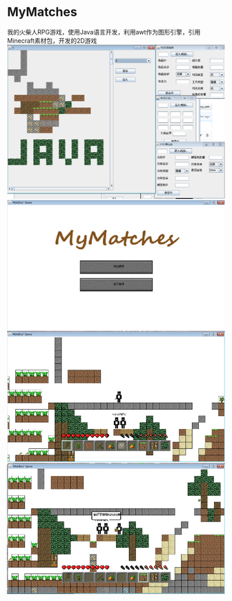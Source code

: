 # MyMatches
我的火柴人RPG游戏，使用Java语言开发，利用awt作为图形引擎，引用Minecraft素材包，开发的2D游戏
![编辑器](编辑器图片.PNG)
![游戏图片1](游戏图片1.PNG)
![游戏图片2](游戏图片2.PNG)
![游戏图片3](游戏图片3.PNG)
